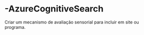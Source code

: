 # -AzureCognitiveSearch
Criar um mecanismo de avaliação sensorial para incluir em site ou programa.
